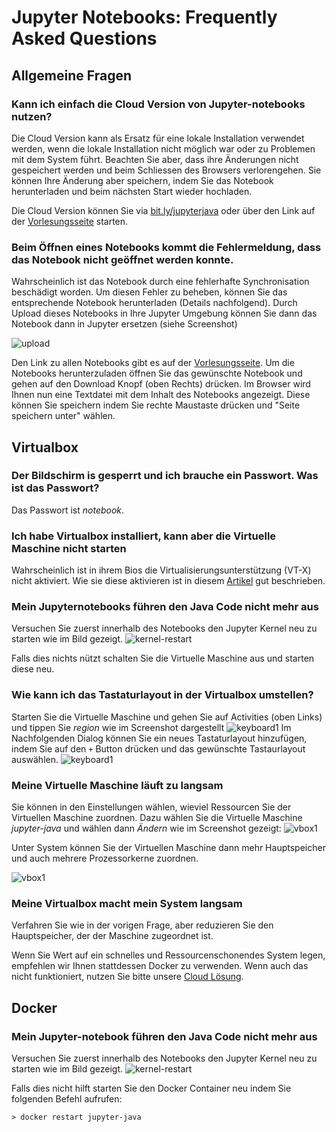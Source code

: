 # Jupyter Notebooks: Frequently Asked Questions

## Allgemeine Fragen

### Kann ich  einfach die Cloud Version von Jupyter-notebooks nutzen?

Die Cloud Version kann als Ersatz für eine lokale Installation verwendet werden, wenn die lokale Installation nicht möglich war oder zu Problemen mit dem System führt. Beachten Sie aber, dass ihre Änderungen nicht gespeichert werden und beim Schliessen des Browsers verlorengehen. Sie können Ihre Änderung aber speichern, indem Sie das Notebook herunterladen und beim nächsten Start wieder hochladen. 

Die Cloud Version können Sie via [bit.ly/jupyterjava](bit.ly/jupyterjava) oder über den Link auf der [Vorlesungsseite](https://dmi.unibas.ch/de/studium/computer-science-informatik/lehrangebot-hs19/vorlesung-grundlagen-der-programmierung/) starten. 


### Beim Öffnen eines Notebooks kommt die Fehlermeldung, dass das Notebook nicht geöffnet werden konnte. 

Wahrscheinlich ist das Notebook durch eine fehlerhafte Synchronisation beschädigt worden. Um diesen Fehler zu beheben, können Sie das entsprechende Notebook herunterladen (Details nachfolgend). Durch Upload dieses Notebooks in Ihre Jupyter Umgebung können Sie dann das Notebook dann in Jupyter ersetzen (siehe Screenshot) 

![upload](images/upload.png)


Den Link zu allen Notebooks gibt es auf der [Vorlesungsseite](https://dmi.unibas.ch/de/studium/computer-science-informatik/lehrangebot-hs19/vorlesung-grundlagen-der-programmierung/). Um die Notebooks herunterzuladen öffnen Sie das gewünschte Notebook und gehen auf den Download Knopf (oben Rechts) drücken. Im Browser wird Ihnen nun eine Textdatei mit dem Inhalt des Notebooks angezeigt. Diese können Sie speichern indem Sie rechte Maustaste drücken und "Seite speichern unter" wählen. 

## Virtualbox

### Der Bildschirm is gesperrt und ich brauche ein Passwort. Was ist das Passwort?
Das Passwort ist *notebook*.


### Ich habe Virtualbox installiert, kann aber die Virtuelle Maschine nicht starten
Wahrscheinlich ist in ihrem Bios die Virtualisierungsunterstützung (VT-X) nicht aktiviert. Wie sie diese aktivieren ist in diesem [Artikel](https://www.tactig.com/enable-intel-vt-x-amd-virtualization-pc-vmware-virtualbox/) gut beschrieben.

### Mein Jupyternotebooks führen den Java Code nicht mehr aus

Versuchen Sie zuerst innerhalb des Notebooks den Jupyter Kernel neu zu starten wie im Bild gezeigt. 
![kernel-restart](images/jupyter-restart-kernel.png)

Falls dies nichts nützt schalten Sie die Virtuelle Maschine aus und starten diese neu.


### Wie kann ich das Tastaturlayout in der Virtualbox umstellen?

Starten Sie die Virtuelle Maschine und gehen Sie auf Activities (oben Links) und tippen Sie *region* wie im Screenshot dargestellt
![keyboard1](images/select-keyboard-1.png)
Im Nachfolgenden Dialog können Sie ein neues Tastaturlayout hinzufügen, indem Sie auf den ```+``` Button drücken und das gewünschte Tastaurlayout auswählen.
![keyboard1](images/select-keyboard-2.png)


### Meine Virtuelle Maschine läuft zu langsam 

Sie können in den Einstellungen wählen, wieviel Ressourcen Sie der Virtuellen Maschine zuordnen. Dazu wählen Sie die Virtuelle Maschine *jupyter-java* und wählen dann *Ändern* wie im Screenshot gezeigt:
![vbox1](images/vbox.png)

Unter System können Sie der Virtuellen Maschine dann mehr Hauptspeicher und auch mehrere Prozessorkerne zuordnen.

![vbox1](images/vbox-2.png)

### Meine Virtualbox macht mein System langsam

Verfahren Sie wie in der vorigen Frage, aber reduzieren Sie den Hauptspeicher, der der Maschine zugeordnet ist. 

Wenn Sie Wert auf ein schnelles und Ressourcenschonendes System legen, empfehlen wir Ihnen stattdessen Docker zu verwenden. 
Wenn auch das nicht funktioniert, nutzen Sie bitte unsere [Cloud Lösung](https://bit.ly/jupyterjava).


## Docker 

### Mein Jupyter-notebook führen den Java Code nicht mehr aus 

Versuchen Sie zuerst innerhalb des Notebooks den Jupyter Kernel neu zu starten wie im Bild gezeigt. 
![kernel-restart](images/jupyter-restart-kernel.png)

Falls dies nicht hilft starten Sie den Docker Container neu indem Sie folgenden Befehl aufrufen:

```
> docker restart jupyter-java
```

